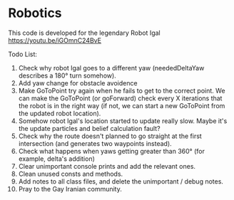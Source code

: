 # Robotics
This code is developed for the legendary Robot Igal
https://youtu.be/iGOmnC24BvE

Todo List:
  1. Check why robot Igal goes to a different yaw (neededDeltaYaw describes a 180° turn somehow).
  2. Add yaw change for obstacle avoidence
  3. Make GoToPoint try again when he fails to get to the correct point.
     We can make the GoToPoint (or goForward) check every X iterations that the robot is in the right way
     (if not, we can start a new GoToPoint from the updated robot location).
  4. Somehow robot Igal's location started to update really slow. Maybe it's the update particles and belief calculation fault?
  5. Check why the route doesn't planned to go straight at the first intersection (and generates two waypoints instead).
  6. Check what happens when yaws getting greater than 360° (for example, delta's addition)
  7. Clear unimportant console prints and add the relevant ones.
  8. Clean unused consts and methods.
  9. Add notes to all class files, and delete the unimportant / debug notes.
  10. Pray to the Gay Iranian community.
